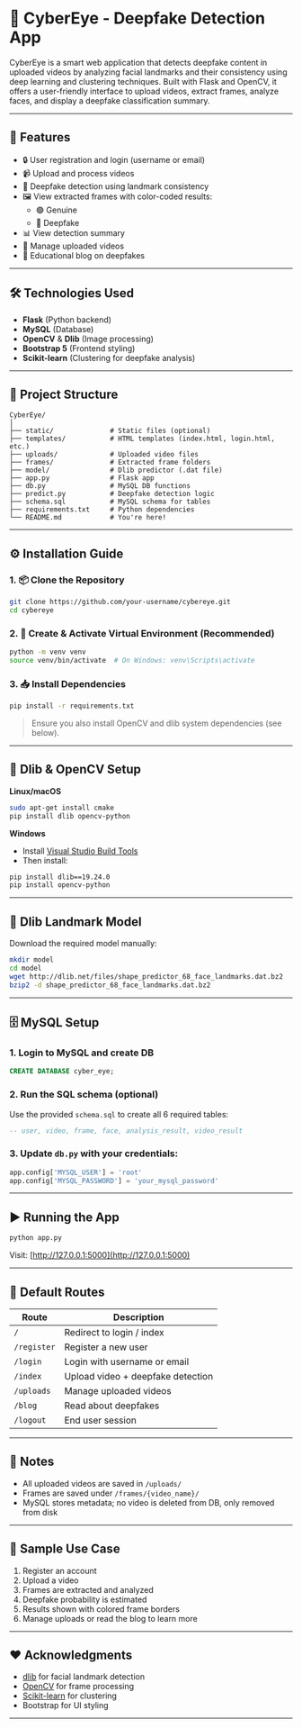 # 🧠 CyberEye - Deepfake Detection App

CyberEye is a smart web application that detects deepfake content in uploaded videos by analyzing facial landmarks and their consistency using deep learning and clustering techniques. Built with Flask and OpenCV, it offers a user-friendly interface to upload videos, extract frames, analyze faces, and display a deepfake classification summary.

---

## 🚀 Features

- 🔒 User registration and login (username or email)
- 📹 Upload and process videos
- 🧠 Deepfake detection using landmark consistency
- 🖼 View extracted frames with color-coded results:
  - 🟢 Genuine
  - 🔴 Deepfake
- 📊 View detection summary
- 📁 Manage uploaded videos
- 📘 Educational blog on deepfakes

---

## 🛠 Technologies Used

- **Flask** (Python backend)
- **MySQL** (Database)
- **OpenCV** & **Dlib** (Image processing)
- **Bootstrap 5** (Frontend styling)
- **Scikit-learn** (Clustering for deepfake analysis)

---

## 📂 Project Structure

```
CyberEye/
│
├── static/              # Static files (optional)
├── templates/           # HTML templates (index.html, login.html, etc.)
├── uploads/             # Uploaded video files
├── frames/              # Extracted frame folders
├── model/               # Dlib predictor (.dat file)
├── app.py               # Flask app
├── db.py                # MySQL DB functions
├── predict.py           # Deepfake detection logic
├── schema.sql           # MySQL schema for tables
├── requirements.txt     # Python dependencies
└── README.md            # You're here!
```

---

## ⚙️ Installation Guide

### 1. 📦 Clone the Repository

```bash
git clone https://github.com/your-username/cybereye.git
cd cybereye
```

### 2. 🐍 Create & Activate Virtual Environment (Recommended)

```bash
python -m venv venv
source venv/bin/activate  # On Windows: venv\Scripts\activate
```

### 3. 📥 Install Dependencies

```bash
pip install -r requirements.txt
```

> Ensure you also install OpenCV and dlib system dependencies (see below).

---

## 🧰 Dlib & OpenCV Setup

**Linux/macOS**
```bash
sudo apt-get install cmake
pip install dlib opencv-python
```

**Windows**
- Install [Visual Studio Build Tools](https://visualstudio.microsoft.com/visual-cpp-build-tools/)
- Then install:
```bash
pip install dlib==19.24.0
pip install opencv-python
```

---

## 🧠 Dlib Landmark Model

Download the required model manually:

```bash
mkdir model
cd model
wget http://dlib.net/files/shape_predictor_68_face_landmarks.dat.bz2
bzip2 -d shape_predictor_68_face_landmarks.dat.bz2
```

---

## 🗄️ MySQL Setup

### 1. Login to MySQL and create DB

```sql
CREATE DATABASE cyber_eye;
```

### 2. Run the SQL schema (optional)

Use the provided `schema.sql` to create all 6 required tables:

```sql
-- user, video, frame, face, analysis_result, video_result
```

### 3. Update `db.py` with your credentials:
```python
app.config['MYSQL_USER'] = 'root'
app.config['MYSQL_PASSWORD'] = 'your_mysql_password'
```

---

## ▶️ Running the App

```bash
python app.py
```

Visit: [http://127.0.0.1:5000](http://127.0.0.1:5000)

---

## 🔐 Default Routes

| Route         | Description                            |
|---------------|----------------------------------------|
| `/`           | Redirect to login / index              |
| `/register`   | Register a new user                    |
| `/login`      | Login with username or email           |
| `/index`      | Upload video + deepfake detection      |
| `/uploads`    | Manage uploaded videos                 |
| `/blog`       | Read about deepfakes                   |
| `/logout`     | End user session                       |

---

## 📌 Notes

- All uploaded videos are saved in `/uploads/`
- Frames are saved under `/frames/{video_name}/`
- MySQL stores metadata; no video is deleted from DB, only removed from disk

---

## 🧪 Sample Use Case

1. Register an account  
2. Upload a video  
3. Frames are extracted and analyzed  
4. Deepfake probability is estimated  
5. Results shown with colored frame borders  
6. Manage uploads or read the blog to learn more

---

## ❤️ Acknowledgments

- [dlib](http://dlib.net/) for facial landmark detection  
- [OpenCV](https://opencv.org/) for frame processing  
- [Scikit-learn](https://scikit-learn.org/) for clustering  
- Bootstrap for UI styling

---
